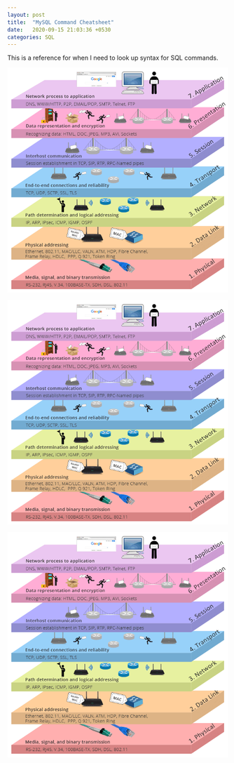 ```yaml
---
layout: post
title:  "MySQL Command Cheatsheet"
date:   2020-09-15 21:03:36 +0530
categories: SQL
---
```


This is a reference for when I need to look up syntax for SQL commands.


![SQL-1](https://raw.githubusercontent.com/jassiharsh/jassiharsh.github.io/master/imgs/seven-layers-of-OSI-model.png)

![SQL-2](https://raw.githubusercontent.com/jassiharsh/jassiharsh.github.io/master/imgs/seven-layers-of-OSI-model.png)

![SQL-3](https://raw.githubusercontent.com/jassiharsh/jassiharsh.github.io/master/imgs/seven-layers-of-OSI-model.png)